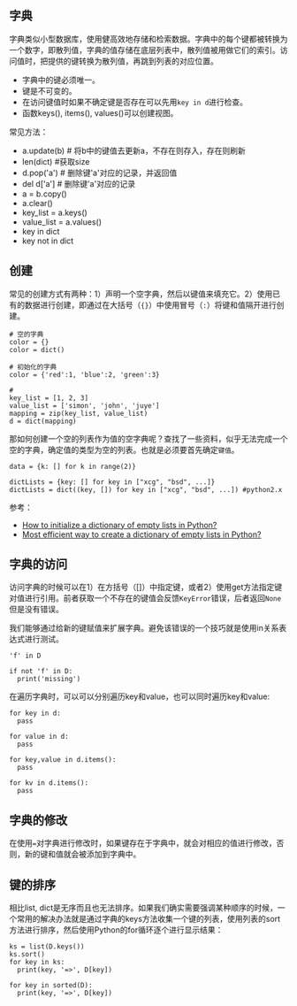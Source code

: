 ## 字典

字典类似小型数据库，使用健高效地存储和检索数据。字典中的每个键都被转换为一个数字，即散列值，字典的值存储在底层列表中，散列值被用做它们的索引。访问值时，把提供的键转换为散列值，再跳到列表的对应位置。

- 字典中的键必须唯一。
- 键是不可变的。
- 在访问键值时如果不确定键是否存在可以先用`key in d`进行检查。
- 函数keys(), items(), values()可以创建视图。

常见方法：

- a.update(b) # 将b中的键值去更新a，不存在则存入，存在则刷新
- len(dict) #获取size
- d.pop('a') # 删除键'a'对应的记录，并返回值
- del d['a'] # 删除键'a'对应的记录
- a = b.copy()
- a.clear()
- key_list = a.keys()
- value_list = a.values()
- key in dict
- key not in dict


## 创建

常见的创建方式有两种：1）声明一个空字典，然后以键值来填充它。2）使用已有的数据进行创建，即通过在大括号（`{}`）中使用冒号（`:`）将键和值隔开进行创建。

```
# 空的字典
color = {}
color = dict()

# 初始化的字典
color = {'red':1, 'blue':2, 'green':3}

# 
key_list = [1, 2, 3]
value_list = ['simon', 'john', 'juye']
mapping = zip(key_list, value_list)
d = dict(mapping)
```

那如何创建一个空的列表作为值的空字典呢？查找了一些资料，似乎无法完成一个空的字典，确定值的类型为空的列表。也就是必须要首先确定`键值`。

```
data = {k: [] for k in range(2)}

dictLists = {key: [] for key in ["xcg", "bsd", ...]}
dictLists = dict((key, []) for key in ["xcg", "bsd", ...]) #python2.x
```

参考：

- [How to initialize a dictionary of empty lists in Python?](https://thewebdev.info/2021/11/01/how-to-initialize-a-dictionary-of-empty-lists-in-python/)
- [Most efficient way to create a dictionary of empty lists in Python?](https://stackoverflow.com/questions/10852345/most-efficient-way-to-create-a-dictionary-of-empty-lists-in-python)


## 字典的访问

访问字典的时候可以在1）在方括号（[]）中指定键，或者2）使用get方法指定键对值进行引用。前者获取一个不存在的键值会反馈`KeyError`错误，后者返回`None`但是没有错误。

我们能够通过给新的键赋值来扩展字典。避免该错误的一个技巧就是使用in关系表达式进行测试。

```
'f' in D

if not 'f' in D:
  print('missing')
```

在遍历字典时，可以可以分别遍历key和value，也可以同时遍历key和value:

```
for key in d:
  pass

for value in d:
  pass

for key,value in d.items():
  pass

for kv in d.items():
  pass
```

## 字典的修改

在使用`=`对字典进行修改时，如果键存在于字典中，就会对相应的值进行修改，否则，新的键和值就会被添加到字典中。


## 键的排序

相比list, dict是无序而且也无法排序。如果我们确实需要强调某种顺序的时候，一个常用的解决办法就是通过字典的keys方法收集一个键的列表，使用列表的sort方法进行排序，然后使用Python的for循环逐个进行显示结果：

```
ks = list(D.keys())
ks.sort()
for key in ks:
  print(key, '=>', D[key])

for key in sorted(D):
  print(key, '=>', D[key])
```

